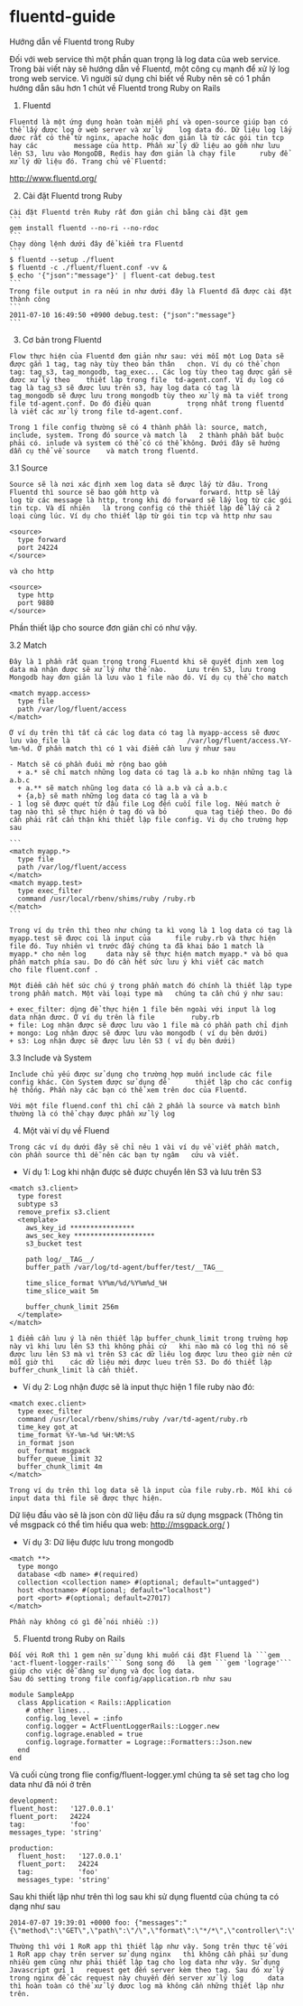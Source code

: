 # fluentd-guide
Hướng dẫn về Fluentd trong Ruby

  Đối với web service thì một phần quan trọng là log data của web service. Trong bài viết này sẽ hướng dẫn về Fluentd, một công cụ mạnh để xử lý log trong web service. Vì người sử dụng chỉ biết về Ruby nên sẽ có 1 phần hướng dẫn sâu hơn 1 chút về Fluentd trong Ruby on Rails
  
  1. Fluentd
  
    Fluentd là một ứng dụng hoàn toàn miễn phí và open-source giúp bạn có thể lấy được log ở web server và xử lý    log data đó. Dữ liệu log lấy đươc rất có thể từ nginx, apache hoặc đơn giản là từ các gói tin tcp hay các         message của http. Phần xử lý dữ liệu ao gồm như lưu lên S3, lưu vào MongoDB, Redis hay đơn giản là chạy file      ruby để xử lý dữ liệu đó. Trang chủ về Fluentd:
  http://www.fluentd.org/

  2. Cài đặt Fluentd trong Ruby
  
    Cài đặt Fluentd trên Ruby rất đơn giản chỉ bằng cài đặt gem
    ```
    gem install fluentd --no-ri --no-rdoc
    ```
    Chạy dòng lệnh dưới đây để kiểm tra Fluentd
    ```
    $ fluentd --setup ./fluent
    $ fluentd -c ./fluent/fluent.conf -vv &
    $ echo '{"json":"message"}' | fluent-cat debug.test
    ```
    Trong file output in ra nếu in như dưới đây là Fluentd đã được cài đặt thành công
    ```
    2011-07-10 16:49:50 +0900 debug.test: {"json":"message"}
    ```
    
  3. Cơ bản trong Fluentd
  
    Flow thực hiện của Fluentd đơn giản như sau: với mỗi một Log Data sẽ được gắn 1 tag, tag này tùy theo bản thân   chọn. Ví dụ có thể chọn tag: tag_s3, tag_mongodb, tag_exec... Các log tùy theo tag được gắn sẽ đươc xử lý theo    thiết lập trong file  td-agent.conf. Ví dụ log có tag là tag_s3 sẽ đươc lưu trên s3, hay log data có tag là       tag_mongodb sẽ được lưu trong mongodb tùy theo xử lý mà ta viết trong file td-agent.conf. Do đó điều quan         trọng nhất trong fluentd là viết các xử lý trong file td-agent.conf.
  
    Trong 1 file config thường sẽ có 4 thành phần là: source, match, include, system. Trong đó source và match là   2 thành phần bắt buộc phải có. inlude và system có thể có có thể không. Dưới đây sẽ hướng dẫn cụ thể về source    và match trong fluentd.

  3.1 Source
  
    Source sẽ là nơi xác định xem log data sẽ được lấy từ đâu. Trong Fluentd thì source sẽ bao gồm http và          forward. http sẽ lấy log từ các message là http, trong khi đó forward sẽ lấy log từ các gói tin tcp. Và dĩ nhiên   là trong config có thẻ thiết lập để lấy cả 2 loại cùng lúc. Ví dụ cho thiết lập từ gói tin tcp và http như sau
  ```
  <source>
    type forward
    port 24224
  </source>
  
  và cho http
  
  <source>
    type http
    port 9880
  </source>
  ```
  
  Phần thiết lập cho source đơn giản chỉ có như vậy.
  
  3.2 Match
  
    Đây là 1 phần rất quan trọng trong FLuentd khi sẽ quyết định xem log data mà nhận được sẽ xử lý như thế nào.     Lưu trên S3, lưu trong Mongodb hay đơn giản là lưu vào 1 file nào đó. Ví dụ cụ thể cho match
  
  ```
  <match myapp.access>
    type file
    path /var/log/fluent/access
  </match>
  ```
  
    Ở ví dụ trên thì tất cả các log data có tag là myapp-access sẽ đươc lưu vào file là                             /var/log/fluent/access.%Y-%m-%d. Ở phần match thì có 1 vài điểm cần lưu ý nhuư sau
    
    - Match sẽ có phần đuôi mở rộng bao gồm
      + a.* sẽ chỉ match những log data có tag là a.b ko nhận những tag là a.b.c
      + a.** sẽ match nhũng log data có là a.b và cả a.b.c
      + {a,b} sẽ math những log data có tag là a và b
    - 1 log sẽ được quét từ đầu file Log đến cuối file log. Nếu match ở tag nào thì sẽ thực hiện ở tag đó và bỏ       qua tag tiếp theo. Do đó cần phải rất cẩn thận khi thiết lập file config. Vi dụ cho trường hợp sau
    
    ```
    <match myapp.*>
      type file
      path /var/log/fluent/access
    </match>
    <match myapp.test>
      type exec_filter
      command /usr/local/rbenv/shims/ruby /ruby.rb
    </match>
    ```
    
    Trong ví dụ trên thì theo như chúng ta kì vọng là 1 log data có tag là myapp.test sẽ được coi là input của      file ruby.rb và thực hiện file đó. Tuy nhiên vì trước đấy chúng ta đã khai báo 1 match là myapp.* cho nên log     data này sẽ thực hiện match myapp.* và bỏ qua phần match phía sau. Do đó cần hết sức lưu ý khi viết các match     cho file fluent.conf .
    
    Một điểm cần hết sức chú ý trong phần match đó chính là thiết lập type trong phần match. Một vài loại type mà   chúng ta cần chú ý như sau:
    
    + exec_filter: dùng để thực hiện 1 file bên ngoài với input là log data nhận đươc. Ở ví dụ trên là file         ruby.rb
    + file: Log nhận được sẽ được lưu vào 1 file mà có phần path chỉ định
    + mongo: Log nhận được sẽ được lưu vào mongodb ( ví dụ bên dưới)
    + s3: Log nhận được sẽ được lưu lên S3 ( ví dụ bên dưới)
    
    
    
  3.3 Include và System
  
    Include chủ yếu được sử dụng cho trường hợp muốn include các file config khác. Còn System được sử dụng để       thiết lập cho các config hệ thống. Phần này các bạn có thể xem trên doc của Fluentd.
    
    Với một file fluend.conf thì chỉ cần 2 phần là source và match bình thường là có thể chạy được phần xử lý log
  
  4. Một vài ví dụ về Fluend

    Trong các ví dụ dưới đây sẽ chỉ nêu 1 vài ví dụ về viết phần match, còn phần source thì dễ nên các bạn tự ngâm   cứu và viết.
  
 - Ví dụ 1: Log khi nhận được sẽ được chuyển lên S3 và lưu trên S3
 
  ```
  <match s3.client>
    type forest
    subtype s3
    remove_prefix s3.client
    <template>
      aws_key_id ****************
      aws_sec_key ********************
      s3_bucket test
  
      path log/__TAG__/
      buffer_path /var/log/td-agent/buffer/test/__TAG__
      
      time_slice_format %Y%m/%d/%Y%m%d_%H
      time_slice_wait 5m
      
      buffer_chunk_limit 256m
    </template>
  </match>
  ```
  
    1 điểm cần lưu ý là nên thiết lập buffer_chunk_limit trong trường hợp này vì khi lưu lên S3 thì không phải cứ   khi nào mà có log thì nó sẽ được lưu lên S3 mà vì trên S3 các dữ liêu log được lưu theo giờ nên cứ mỗi giờ thì    các dữ liệu mới được lueu trên S3. Do đó thiết lập buffer_chunk_limit là cần thiết.
    
  - Ví dụ 2: Log nhận được sẽ là input thực hiện 1 file ruby nào đó:
  
  ```
  <match exec.client>
    type exec_filter
    command /usr/local/rbenv/shims/ruby /var/td-agent/ruby.rb
    time_key got_at
    time_format %Y-%m-%d %H:%M:%S
    in_format json
    out_format msgpack
    buffer_queue_limit 32
    buffer_chunk_limit 4m
  </match>
  ```
  
    Trong ví dụ trên thì log data sẽ là input của file ruby.rb. Mỗi khi có input data thì file sẽ được thực hiện.
  Dữ liệu đầu vào sẽ là json còn dữ liệu đầu ra sử dụng msgpack (Thông tin về msgpack có thể tìm hiểu qua web:
  http://msgpack.org/ )
  
  - Ví dụ 3: Dữ liệu được lưu trong mongodb
  
  ```
  <match **>
    type mongo
    database <db name> #(required)
    collection <collection name> #(optional; default="untagged")
    host <hostname> #(optional; default="localhost")
    port <port> #(optional; default=27017)
  </match>
  ```
  
    Phần này không có gì để nói nhiều :))
  
  5. Fluentd trong Ruby on Rails
  
    Đối với RoR thì 1 gem nên sử dụng khi muốn cái đặt Fluend là ```gem 'act-fluent-logger-rails'``` Song song đó   là gem ```gem 'lograge'``` giúp cho việc dễ dàng sử dụng và đọc log data.
    Sau đó setting trong file config/application.rb như sau
 
  ```
  module SampleApp
    class Application < Rails::Application
      # other lines...
      config.log_level = :info
      config.logger = ActFluentLoggerRails::Logger.new
      config.lograge.enabled = true
      config.lograge.formatter = Lograge::Formatters::Json.new
    end
  end
  ```
  
  Và cuối cùng trong flie config/fluent-logger.yml chúng ta sẽ set tag cho log data như đã nói ở trên
  
  ```
  development:
  fluent_host:   '127.0.0.1'
  fluent_port:   24224
  tag:           'foo'
  messages_type: 'string'
  
  production:
    fluent_host:   '127.0.0.1'
    fluent_port:   24224
    tag:           'foo'
    messages_type: 'string'
  ```
  
  Sau khi thiết lập như trên thì log sau khi sử dụng fluentd của chúng ta có dạng như sau
  
  ```
  2014-07-07 19:39:01 +0000 foo: {"messages":"{\"method\":\"GET\",\"path\":\"/\",\"format\":\"*/*\",\"controller\":\"static_pages\",\"action\":\"home\",\"status\":200,\"duration\":550.14,\"view\":462.89,\"db\":1.2}","level":"INFO"}
  ```

    Thường thì với 1 RoR app thì thiết lập như vậy. Song trên thực tế với 1 RoR app chạy trên server sử dụng nginx   thì không cần phải sử dung nhiều gem cũng như phải thiết lập tag cho log data như vậy. Sử dụng Javascript gửi 1   request get đến server kèm theo tag. Sau đó xử lý trong nginx để các request này chuyển đến server xử lý log      data thì hoàn toàn có thể xử lý đươc log mà không cần những thiết lập như trên.
